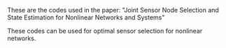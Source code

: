 These are the codes used in the paper:
"Joint Sensor Node Selection and State Estimation for Nonlinear Networks and Systems"

These codes can be used for optimal sensor selection for nonlinear networks.
